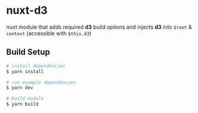 # nuxt-d3

nuxt module that adds required **d3** build options and injects **d3** into `$root` & `context` (accessible with `$this.d3`)

## Build Setup

```bash
# install dependencies
$ yarn install

# run example dependencies
$ yarn dev

# build module
$ yarn build
```
